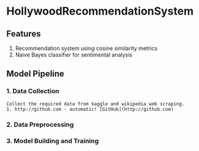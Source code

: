 # HollywoodRecommendationSystem

## Features
  1. Recommendation system using cosine similarity metrics
  2. Naive Bayes classifier for sentimental analysis

## Model Pipeline
### 1. Data Collection
    Collect the required data from kaggle and wikipedia web scraping.
    1. http://github.com - automatic! [GitHub](http://github.com)
### 2. Data Preprocessing
### 3. Model Building and Training 
